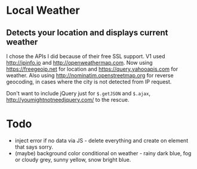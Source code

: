 # Local Weather

## Detects your location and displays current weather

I chose the APIs I did because of their free SSL support. V1 used <http://ipinfo.io> and <http://openweathermap.com>.
Now using <https://freegeoip.net> for location and <https://query.yahooapis.com> for weather.
Also using <http://nominatim.openstreetmap.org> for reverse geocoding, in cases where the city is not detected from IP request.

Don't want to include jQuery just for `$.getJSON` and `$.ajax`, <http://youmightnotneedjquery.com/> to the rescue.

# Todo

- inject error if no data via JS - delete everything and create on element that says sorry.
- (maybe) background color conditional on weather - rainy dark blue, fog or cloudy grey, sunny yellow, snow bright blue.
